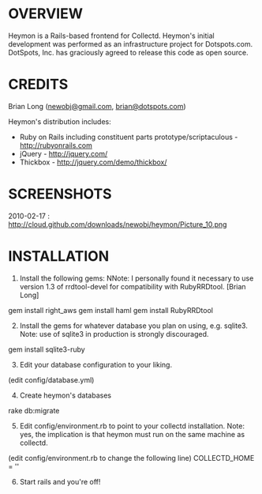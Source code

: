 OVERVIEW
=======

Heymon is a Rails-based frontend for Collectd. Heymon's initial development was performed as an infrastructure project for Dotspots.com. DotSpots, Inc. has graciously agreed to release this code as open source.

CREDITS
======

Brian Long (newobj@gmail.com, brian@dotspots.com)

Heymon's distribution includes:

* Ruby on Rails including constituent parts prototype/scriptaculous - http://rubyonrails.com
* jQuery - http://jquery.com/
* Thickbox - http://jquery.com/demo/thickbox/

SCREENSHOTS
===========

2010-02-17 : http://cloud.github.com/downloads/newobj/heymon/Picture_10.png

INSTALLATION
============
1. Install the following gems: NNote: I personally found it necessary to use version 1.3 of rrdtool-devel for compatibility with RubyRRDtool. [Brian Long]

  gem install right_aws
  gem install haml
  gem install RubyRRDtool

2. Install the gems for whatever database you plan on using, e.g. sqlite3. Note: use of sqlite3 in production is strongly discouraged.

  gem install sqlite3-ruby

3. Edit your database configuration to your liking.

  (edit config/database.yml)

4. Create heymon's databases

  rake db:migrate

5. Edit config/environment.rb to point to your collectd installation.  Note: yes, the implication is that heymon must run on the same machine as collectd.

  (edit config/environment.rb to change the following line)
  COLLECTD_HOME = '<path to collectd installation>'

6. Start rails and you're off!

